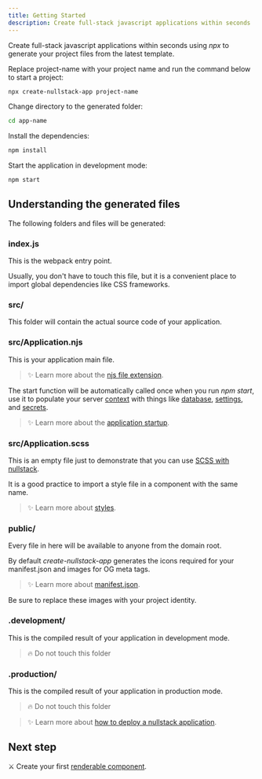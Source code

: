 ```yaml
---
title: Getting Started
description: Create full-stack javascript applications within seconds 
---
```


Create full-stack javascript applications within seconds using *npx* to generate your project files from the latest template.

Replace project-name with your project name and run the command below to start a project: 

```sh
npx create-nullstack-app project-name
```

Change directory to the generated folder:

```sh
cd app-name
```

Install the dependencies:

```sh
npm install
```

Start the application in development mode:

```sh
npm start
```

## Understanding the generated files

The following folders and files will be generated:

### index.js

This is the webpack entry point.

Usually, you don't have to touch this file, but it is a convenient place to import global dependencies like CSS frameworks.

### src/

This folder will contain the actual source code of your application.

### src/Application.njs

This is your application main file.

>✨ Learn more about the [njs file extension](/njs-file-extension "Nullstack Javascript").

The start function will be automatically called once when you run *npm start*, use it to populate your server [context](/context) with things like [database](/database-example), [settings](/context-settings), and [secrets](/context-secrets).

>✨ Learn more about the [application startup](/application-startup).

### src/Application.scss

This is an empty file just to demonstrate that you can use [SCSS with nullstack](/styles).

It is a good practice to import a style file in a component with the same name.

>✨ Learn more about [styles](/styles).

### public/

Every file in here will be available to anyone from the domain root.

By default *create-nullstack-app* generates the icons required for your manifest.json and images for OG meta tags.

>✨ Learn more about [manifest.json](/app-manifest).

Be sure to replace these images with your project identity.

### .development/

This is the compiled result of your application in development mode.

> 🔥 Do not touch this folder

### .production/

This is the compiled result of your application in production mode.

> 🔥 Do not touch this folder

>✨ Learn more about [how to deploy a nullstack application](/how-to-deploy-a-nullstack-application).

## Next step

⚔ Create your first [renderable component](/renderable-components).